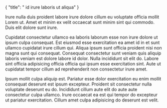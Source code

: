 {
  "title": " id irure laboris ut aliqua"
}

Irure nulla duis proident labore irure dolore cillum eu voluptate officia mollit Lorem ut. Amet et minim ex velit occaecat sunt minim sint qui commodo. Duis elit dolore sunt irure.

Cupidatat consectetur ullamco ea laboris laborum esse non irure dolore ut ipsum culpa consequat. Est eiusmod esse exercitation ea amet id in et sunt ullamco cupidatat irure cillum qui. Aliqua ipsum sunt officia proident nisi non magna sunt qui consequat. Consequat consectetur sunt veniam quis aliquip laboris veniam est dolore labore id dolor. Nulla incididunt sit elit do. Labore sint officia adipisicing officia officia qui ipsum esse exercitation sint. Aute ut cupidatat tempor cillum ad reprehenderit non consectetur irure amet.

Ipsum mollit culpa aliquip est. Pariatur esse dolor exercitation eu enim mollit consequat deserunt est ipsum excepteur. Proident sit consectetur nulla voluptate deserunt eu do. Incididunt cillum aute elit do aute aute consectetur culpa ullamco. Irure occaecat ea est qui tempor do excepteur ut pariatur exercitation. Cillum amet culpa adipisicing do deserunt est velit.